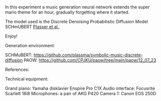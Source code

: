 
In this experiment a music generation neural network extends the super mario theme for an hour, 
gradually forgetting where it started. 

The model used is the Discrete Denoising Probabilistic Diffusion Model SCHmUBERT [Plasser et al.].

Enjoy!


Generation environment:

SCHMuBERT: https://github.com/plassma/symbolic-music-discrete-diffusion
PAOW: https://github.com/CPJKU/paow/tree/main/paow/12_07_23


References:

[Plasser et al.]: https://arxiv.org/abs/2305.09489


Technical equipment:

Grand piano: Yamaha disklavier Enspire Pro C1X
Audio interface: Focusrite Scarlett 18i8
Microphones: a pair of AKG P420
Camera 1: Canon EOS 250D
